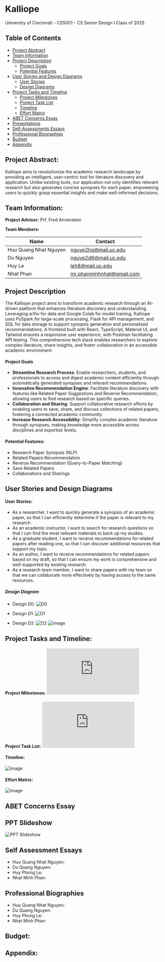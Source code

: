 # Kalliope

University of Cincinnati - CS5001 - CS Senior Design I
Class of 2025

## Table of Contents
- [Project Abstract](https://github.com/AIconic5001/Kalliope?tab=readme-ov-file#project-description) 
- [Team Information](https://github.com/AIconic5001/Kalliope?tab=readme-ov-file#team-information)
- [Project Description](https://github.com/AIconic5001/Kalliope?tab=readme-ov-file#project-description)
  -  [Project Goals](https://github.com/AIconic5001/Kalliope?tab=readme-ov-file#project-goals)
  -  [Potential Features](https://github.com/AIconic5001/Kalliope?tab=readme-ov-file#potential-features)
- [User Stories and Design Diagrams](https://github.com/AIconic5001/Kalliope?tab=readme-ov-file#user-stories)
  -  [User Stories](https://github.com/AIconic5001/Kalliope?tab=readme-ov-file#design-diagrams)
  -  [Design Diagrams](https://github.com/AIconic5001/Kalliope?tab=readme-ov-file#user-stories-and-design-diagrams)
- [Project Tasks and Timeline](https://github.com/AIconic5001/Kalliope?tab=readme-ov-file#project-tasks-and-timeline)
  - [Project Milestones](https://github.com/AIconic5001/Kalliope?tab=readme-ov-file#project-milestones)
  - [Project Task List](https://github.com/AIconic5001/Kalliope?tab=readme-ov-file#project-task-list)
  - [Timeline](https://github.com/AIconic5001/Kalliope?tab=readme-ov-file#timeline)
  - [Effort Matrix](https://github.com/AIconic5001/Kalliope?tab=readme-ov-file#effort-matrix)
- [ABET Concerns Essay](https://github.com/AIconic5001/Kalliope?tab=readme-ov-file#abet-concern-essay)
- [Presentations](https://github.com/AIconic5001/Kalliope?tab=readme-ov-file#ppt-slideshow)
- [Self-Assessments Essays](https://github.com/AIconic5001/Kalliope?tab=readme-ov-file#self-assessment-essays)
- [Professional Biographies](https://github.com/AIconic5001/Kalliope?tab=readme-ov-file#professional-biographies)
- [Budget](https://github.com/AIconic5001/Kalliope?tab=readme-ov-file#budget)
- [Appendix](https://github.com/AIconic5001/Kalliope?tab=readme-ov-file#appendix)

## Project Abstract:

Kalliope aims to revolutionize the academic research landscape by providing an intelligent, user-centric tool for literature discovery and application. Unlike existing tools, our application not only identifies relevant research but also generates concise synopses for each paper, empowering users to quickly grasp essential insights and make well-informed decisions.

## Team Information: 

**Project Advisor:** Prf. Fred Annexstein

**Team Members:**

| Name        | Contact              |
| ----------- | -------------------- |
| Huu Quang Nhat Nguyen | nguye2hq@mail.uc.edu |
| Du Nguyen | nguye2d6@mail.uc.edu |
| Huy Le    | leh8@mail.uc.edu |
| Nhat Phan     | mr.phanminhnhat@gmail.com   |

## Project Description

The Kalliope project aims to transform academic research through an AI-driven platform that enhances literature discovery and understanding. Leveraging arXiv for data and Google Colab for model training, Kalliope uses PySpark for large-scale processing, Flask for API management, and SQL for data storage to support synopsis generation and personalized recommendations. A frontend built with React, TypeScript, Material UI, and Tailwind ensures a responsive user experience, with Postman facilitating API testing. This comprehensive tech stack enables researchers to explore complex literature, share insights, and foster collaboration in an accessible academic environment.​

#### Project Goals

- **Streamline Research Process**: Enable researchers, students, and professionals to access and digest academic content efficiently through automatically generated synopses and relevant recommendations.
- **Innovative Recommendation Engine**: Facilitate literature discovery with features like Related Paper Suggestions and Reverse Recommendation, allowing users to find research based on specific queries.
- **Collaboration and Sharing**: Support collaborative research efforts by enabling users to save, share, and discuss collections of related papers, fostering a connected academic community.
- **Increase Research Accessibility**: Simplify complex academic literature through synopses, making knowledge more accessible across disciplines and expertise levels.

#### Potential Features:
- Research Paper Synopsis (NLP)
- Related Papers Recommendation
- Reverse Recommendation (Query-to-Paper Matching)
- Save Related Papers
- Collaborations and Sharings

## User Stories and Design Diagrams 
#### User Stories:
- As a researcher, I want to quickly generate a synopsis of an academic paper, so that I can efficiently determine if the paper is relevant to my research.
- As an academic instructor, I want to search for research questions so that I can find the most relevant materials to back up my studies.
- As a graduate student, I want to receive recommendations for related papers after reading one, so that I can discover additional resources that support my topic.
- As an author, I want to receive recommendations for related papers based on my draft, so that I can ensure my work is comprehensive and well-supported by existing research.
- As a research team member, I want to share papers with my team so that we can collaborate more effectively by having access to the same resources.

##### Design Diagram
- Design D0:
![D0](https://github.com/user-attachments/assets/daeec297-4452-49c5-8f3c-3c14a7a36258)

- Design D1:
![D1](https://github.com/user-attachments/assets/000b758f-184e-41a9-b1ce-cde6e628d6be)

- Design D2:
![D2](https://github.com/user-attachments/assets/25afdfee-5d70-4c59-b55f-f197c5abba28)
![image](https://github.com/user-attachments/assets/fb0f1414-b488-454f-9c3f-ee7218073365)

## Project Tasks and Timeline:

#### Project Milestones: ![Project Milestones](https://github.com/AIconic5001/Kalliope/blob/main/Milestone.md)
#### Project Task List: ![Project Task List](https://github.com/AIconic5001/Kalliope/blob/main/Tasklist.md)
#### Timeline:
![image](https://github.com/user-attachments/assets/50301752-5278-4712-b129-6ea2195330ce)
#### Effort Matrix:
![image](https://github.com/user-attachments/assets/9e2318b8-aeab-4ca5-8fa3-1588d6a5b47a)

## ABET Concerns Essay

## PPT Slideshow

![PPT Slideshow](https://mailuc-my.sharepoint.com/:p:/g/personal/nguye2hq_mail_uc_edu/EUHoEqHK41ZIk16EAs0BTwgB2pEMuuSZK-uKy-IeAY8nQA?e=45omsX)

## Self Assessment Essays

- Huu Quang Nhat Nguyen:
- Du Quang Nguyen: 
- Huy Phong Le:
- Nhat Minh Phan:

## Professional Biographies
- Huu Quang Nhat Nguyen:
- Du Quang Nguyen: 
- Huy Phong Le:
- Nhat Minh Phan:

## Budget:

## Appendix:



